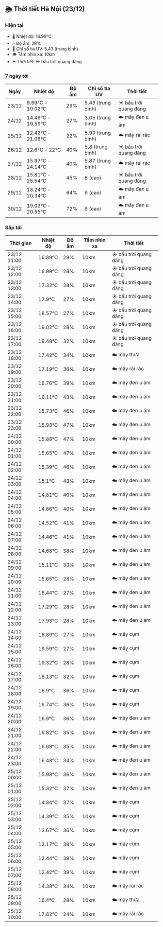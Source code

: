 ## 🌦️ Thời tiết Hà Nội (23/12)

### Hiện tại

- 🌡️ Nhiệt độ: 16.99℃
- 💦 Độ ẩm: 28%
- 🌟 Chỉ số tia UV: 5.43 (trung bình)
- 👁️ Tầm nhìn xa: 10km
- ☂️ Thời tiết: ☀️ bầu trời quang đãng

### 7 ngày tới

| Ngày | Nhiệt độ | Độ ẩm | Chỉ số tia UV | Thời tiết |
| --- | --- | --- | --- | --- |
| 23/12 | 9.69℃ - 19.02℃ | 29% | 5.43 (trung bình) | ☀️ bầu trời quang đãng |
| 24/12 | 14.46℃ - 19.59℃ | 27% | 3.05 (trung bình) | ☁️ mây đen u ám |
| 25/12 | 12.42℃ - 21.08℃ | 22% | 5.99 (trung bình) | ☁️ mây rải rác |
| 26/12 | 12.6℃ - 22℃ | 40% | 5.8 (trung bình) | ☀️ bầu trời quang đãng |
| 27/12 | 15.87℃ - 24.14℃ | 40% | 5.87 (trung bình) | ☁️ mây rải rác |
| 28/12 | 15.81℃ - 25.54℃ | 45% | 6 (cao) | ☀️ bầu trời quang đãng |
| 29/12 | 18.24℃ - 20.34℃ | 64% | 6 (cao) | ☁️ mây đen u ám |
| 30/12 | 19.03℃ - 20.55℃ | 72% | 6 (cao) | ☁️ mây đen u ám |

### Sắp tới

| Thời gian | Nhiệt độ | Độ ẩm | Tầm nhìn xa | Thời tiết |
| --- | --- | --- | --- | --- |
| 23/12 11:00 | 16.89℃ | 29% | 10km | ☀️ bầu trời quang đãng |
| 23/12 12:00 | 16.99℃ | 28% | 10km | ☀️ bầu trời quang đãng |
| 23/12 13:00 | 17.32℃ | 28% | 10km | ☀️ bầu trời quang đãng |
| 23/12 14:00 | 17.9℃ | 27% | 10km | ☀️ bầu trời quang đãng |
| 23/12 15:00 | 18.57℃ | 27% | 10km | ☀️ bầu trời quang đãng |
| 23/12 16:00 | 19.02℃ | 28% | 10km | ☀️ bầu trời quang đãng |
| 23/12 17:00 | 18.48℃ | 32% | 10km | ☀️ bầu trời quang đãng |
| 23/12 18:00 | 17.42℃ | 34% | 10km | ☁️ mây thưa |
| 23/12 19:00 | 17.19℃ | 36% | 10km | ☁️ mây rải rác |
| 23/12 20:00 | 16.76℃ | 39% | 10km | ☁️ mây đen u ám |
| 23/12 21:00 | 16.11℃ | 43% | 10km | ☁️ mây đen u ám |
| 23/12 22:00 | 15.73℃ | 46% | 10km | ☁️ mây đen u ám |
| 23/12 23:00 | 15.93℃ | 47% | 10km | ☁️ mây đen u ám |
| 24/12 00:00 | 15.88℃ | 47% | 10km | ☁️ mây đen u ám |
| 24/12 01:00 | 15.65℃ | 47% | 10km | ☁️ mây đen u ám |
| 24/12 02:00 | 15.39℃ | 46% | 10km | ☁️ mây đen u ám |
| 24/12 03:00 | 15.1℃ | 43% | 10km | ☁️ mây đen u ám |
| 24/12 04:00 | 14.81℃ | 40% | 10km | ☁️ mây đen u ám |
| 24/12 05:00 | 14.66℃ | 40% | 10km | ☁️ mây đen u ám |
| 24/12 06:00 | 14.52℃ | 41% | 10km | ☁️ mây đen u ám |
| 24/12 07:00 | 14.46℃ | 41% | 10km | ☁️ mây đen u ám |
| 24/12 08:00 | 14.68℃ | 38% | 10km | ☁️ mây đen u ám |
| 24/12 09:00 | 15.11℃ | 33% | 10km | ☁️ mây đen u ám |
| 24/12 10:00 | 15.65℃ | 28% | 10km | ☁️ mây đen u ám |
| 24/12 11:00 | 16.44℃ | 27% | 10km | ☁️ mây đen u ám |
| 24/12 12:00 | 17.29℃ | 28% | 10km | ☁️ mây đen u ám |
| 24/12 13:00 | 17.93℃ | 28% | 10km | ☁️ mây đen u ám |
| 24/12 14:00 | 18.89℃ | 27% | 10km | ☁️ mây cụm |
| 24/12 15:00 | 19.59℃ | 27% | 10km | ☁️ mây cụm |
| 24/12 16:00 | 19.32℃ | 28% | 10km | ☁️ mây cụm |
| 24/12 17:00 | 18.13℃ | 32% | 10km | ☁️ mây cụm |
| 24/12 18:00 | 16.9℃ | 36% | 10km | ☁️ mây cụm |
| 24/12 19:00 | 16.74℃ | 36% | 10km | ☁️ mây cụm |
| 24/12 20:00 | 16.9℃ | 36% | 10km | ☁️ mây đen u ám |
| 24/12 21:00 | 16.82℃ | 35% | 10km | ☁️ mây đen u ám |
| 24/12 22:00 | 16.68℃ | 35% | 10km | ☁️ mây đen u ám |
| 24/12 23:00 | 16.48℃ | 34% | 10km | ☁️ mây đen u ám |
| 25/12 00:00 | 15.98℃ | 36% | 10km | ☁️ mây đen u ám |
| 25/12 01:00 | 15.32℃ | 37% | 10km | ☁️ mây đen u ám |
| 25/12 02:00 | 14.84℃ | 37% | 10km | ☁️ mây cụm |
| 25/12 03:00 | 14.39℃ | 35% | 10km | ☁️ mây cụm |
| 25/12 04:00 | 13.67℃ | 36% | 10km | ☁️ mây cụm |
| 25/12 05:00 | 13.17℃ | 38% | 10km | ☁️ mây cụm |
| 25/12 06:00 | 12.44℃ | 39% | 10km | ☁️ mây cụm |
| 25/12 07:00 | 12.42℃ | 39% | 10km | ☁️ mây cụm |
| 25/12 08:00 | 14.38℃ | 34% | 10km | ☁️ mây rải rác |
| 25/12 09:00 | 16.4℃ | 28% | 10km | ☁️ mây thưa |
| 25/12 10:00 | 17.82℃ | 24% | 10km | ☁️ mây rải rác |
